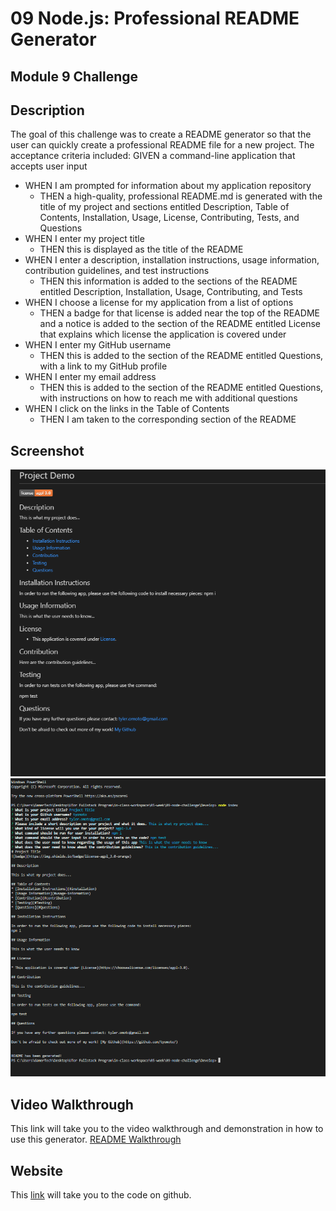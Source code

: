 # 09 Node.js: Professional README Generator
## Module 9 Challenge

## Description
The goal of this challenge was to create a README generator so that the user can quickly create a professional README file for a new project. The acceptance criteria included:
GIVEN a command-line application that accepts user input
* WHEN I am prompted for information about my application repository
    - THEN a high-quality, professional README.md is generated with the title of my project and sections entitled Description, Table of Contents, Installation, Usage, License, Contributing, Tests, and Questions
* WHEN I enter my project title
    - THEN this is displayed as the title of the README
* WHEN I enter a description, installation instructions, usage information, contribution guidelines, and test instructions
    - THEN this information is added to the sections of the README entitled Description, Installation, Usage, Contributing, and Tests
* WHEN I choose a license for my application from a list of options
    - THEN a badge for that license is added near the top of the README and a notice is added to the section of the README entitled License that explains which license the application is covered under
* WHEN I enter my GitHub username
    - THEN this is added to the section of the README entitled Questions, with a link to my GitHub profile
* WHEN I enter my email address
    - THEN this is added to the section of the README entitled Questions, with instructions on how to reach me with additional questions
* WHEN I click on the links in the Table of Contents
    - THEN I am taken to the corresponding section of the README


## Screenshot
![Shows look of final README.](./Images/final-readme-preview.PNG)
![Shows look of terminal.](./Images/terminal-inputs.PNG)

## Video Walkthrough

This link will take you to the video walkthrough and demonstration in how to use this generator.
[README Walkthrough](https://drive.google.com/file/d/1PN7-0BUtG34S7NoKSEj9_0-HdzBSMr5J/view)

## Website
This [link](https://github.com/tyomoto/musical-rotary-phone) will take you to the code on github.
